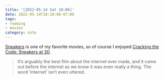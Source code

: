```yaml
---
title: '[2022-05-14 Sat 18:06]'
date: 2022-05-14T18:10:00-07:00
tags:
- reading
- movies
category: note
---
```


[Sneakers](https://www.imdb.com/title/tt0105435/) is one of my favorite movies, so of course I enjoyed [Cracking the Code: Sneakers at 30](https://letterboxd.com/journal/cracking-the-code-sneakers/).

 > 
 > It’s arguably the best film about the internet ever made, and it came out before the internet as we know it was even really a thing. The word ‘internet’ isn’t even uttered.

